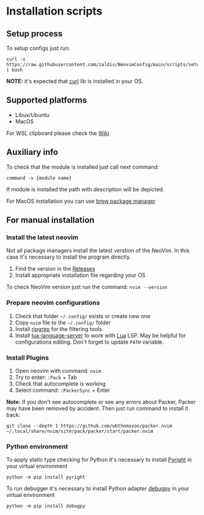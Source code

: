 # Installation scripts

## Setup process

To setup configs just run:

```shell
curl -s https://raw.githubusercontent.com/zaldis/NeovimConfig/main/scripts/setup.sh | bash
```

**NOTE:** it's expected that [curl](https://curl.se/) lib is installed in your OS.


## Supported platforms

- Libux/Ubuntu
- MacOS 

For WSL clipboard please check the [Wiki](https://github.com/neovim/neovim/wiki/FAQ#how-to-use-the-windows-clipboard-from-wsl)


## Auxiliary info

To check that the module is installed just call next command:

```shell
command -v {module name}
```

If module is installed the path with description will be depicted.

For MacOS installation you can use [brew package manager](https://formulae.brew.sh/formula/coreutils)


## For manual installation

### Install the latest neovim

Not all package managers install the latest verstion of the NeoVim. In this case it's necessary to install the program directly.

1. Find the version in the [Releases](https://github.com/neovim/neovim/releases)
2. Install appropriate installation file regarding your OS

To check NeoVim version just run the command: `nvim --version`

### Prepare neovim configurations

1. Check that folder `~/.config/` exists or create new one
2. Copy `nvim` file to the `~/.config/` folder
3. Install [ripgrep](https://github.com/BurntSushi/ripgrep) for the filtering tools
4. Install [lua-language-server](https://github.com/sumneko/lua-language-server/wiki/Getting-Started) to work with [Lua](https://www.lua.org/) LSP. May be helpful for configurations editing. Don't forget to update `PATH` variable.

### Install Plugins

1. Open neovim with command: `nvim`
2. Try to enter: `:Pack` + Tab
3. Check that autocomplete is working
4. Select command: `:PackerSync` + Enter

**Note:** If you don't see autocomplete or see any errors about Packer, Packer may have been removed by accident. Then just run command to install it back:
```shell
git clone --depth 1 https://github.com/wbthomason/packer.nvim ~/.local/share/nvim/site/pack/packer/start/packer.nvim
```

### Python environment

To apply static type checking for Python it's necessary to install [Pyright](https://pypi.org/project/pyright/) in your virtual environment

```shell
python -m pip install pyright
```

To run debugger it's necessary to install Python adapter [debugpy](https://github.com/microsoft/debugpy/) in your virtual environment

```shell
python -m pip install debugpy
```
